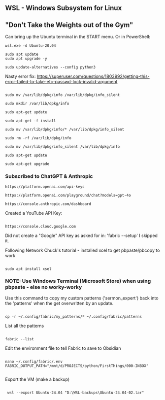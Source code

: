 ## WSL - Windows Subsystem for Linux

## "Don't Take the Weights out of the Gym"

Can bring up the Ubuntu terminal in the START menu. Or in PowerShell:

```
wsl.exe -d Ubuntu-20.04

```

```
sudo apt update
sudo apt upgrade -y
```


```
sudo update-alternatives --config python3

```

Nasty error fix: https://superuser.com/questions/1803992/getting-this-error-failed-to-take-etc-passwd-lock-invalid-argument

```

sudo mv /var/lib/dpkg/info /var/lib/dpkg/info_silent

sudo mkdir /var/lib/dpkg/info

sudo apt-get update

sudo apt-get -f install

sudo mv /var/lib/dpkg/info/* /var/lib/dpkg/info_silent

sudo rm -rf /var/lib/dpkg/info

sudo mv /var/lib/dpkg/info_silent /var/lib/dpkg/info

sudo apt-get update

sudo apt-get upgrade

```

### Subscribed to ChatGPT & Anthropic

```
https://platform.openai.com/api-keys

https://platform.openai.com/playground/chat?models=gpt-4o

https://console.anthropic.com/dashboard

```

Created a YouTube API Key:

```

https://console.cloud.google.com

```

Did not create a "Google" API key as asked for in: 'fabric --setup'  I skipped it.

Following Network Chuck's tutorial - installed xcel to get pbpaste/pbcopy to work

```

sudo apt install xsel

```

### NOTE:  Use Windows Terminal (Microsoft Store) when using pbpaste - else no worky-worky


Use this command to copy my custom patterns ('sermon_expert') back into the 'patterns' when the get overwritten by an update.
```

cp -r ~/.config/fabric/my_patterns/* ~/.config/fabric/patterns

```

List all the patterns

```

fabric --list

```

Edit the environment file to tell Fabric to save to Obsidian

```

nano ~/.config/fabric/.env
FABRIC_OUTPUT_PATH="/mnt/d/PROJECTS/python/FirstThings/000-INBOX"


```

Export the VM (make a backup)

```

 wsl --export Ubuntu-24.04 "D:\WSL-backups\Ubuntu-24.04-02.tar"

```